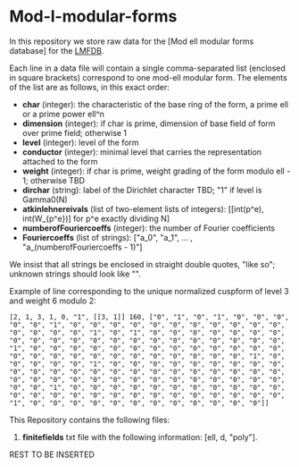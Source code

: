 # Mod-l-modular-forms

In this repository we store raw data for the [Mod ell modular forms database]  for the [LMFDB](https://github.com/LMFDB/lmfdb).

Each line in a data file will contain a single comma-separated list (enclosed in square brackets) correspond to one mod-ell modular form. The elements of the list are as follows, in this exact order:

* **char** (integer): the characteristic of the base ring of the form, a prime ell or a prime power ell^n
* **dimension** (integer): if char is prime, dimension of base field of form over prime field; otherwise 1
* **level** (integer): level of the form
* **conductor** (integer): minimal level that carries the representation attached to the form
* **weight** (integer): if char is prime, weight grading of the form modulo ell - 1; otherwise TBD
* **dirchar** (string): label of the Dirichlet character TBD; "1" if level is Gamma0(N) 
* **atkinlehnereivals** (list of two-element lists of integers): [[int(p^e), int(W_{p^e})] for p^e exactly dividing N] 
* **numberofFouriercoeffs** (integer): the number of Fourier coefficients
* **Fouriercoeffs** (list of strings): ["a_0", "a_1", ... , "a_(numberofFouriercoeffs - 1)"]

We insist that all strings be enclosed in straight double quotes, "like so"; unknown strings should look like "".

Example of line corresponding to the unique normalized cuspform of level 3 and weight 6 modulo 2:  
```
[2, 1, 3, 1, 0, "1", [[3, 1]] 160, ["0", "1", "0", "1", "0", "0", "0", "0", "0", "1", "0", "0", "0", "0", "0", "0", "0", "0", "0", "0", "0", "0", "0", "0", "0", "1", "0", "1", "0", "0", "0", "0", "0", "0", "0", "0", "0", "0", "0", "0", "0", "0", "0", "0", "0", "0", "0", "0", "0", "1", "0", "0", "0", "0", "0", "0", "0", "0", "0", "0", "0", "0", "0", "0", "0", "0", "0", "0", "0", "0", "0", "0", "0", "0", "0", "1", "0", "0", "0", "0", "0", "1", "0", "0", "0", "0", "0", "0", "0", "0", "0", "0", "0", "0", "0", "0", "0", "0", "0", "0", "0", "0", "0", "0", "0", "0", "0", "0", "0", "0", "0", "0", "0", "0", "0", "0", "0", "0", "0", "0", "0", "1", "0", "0", "0", "0", "0", "0", "0", "0", "0", "0", "0", "0", "0", "0", "0", "0", "0", "0", "0", "0", "0", "0", "0", "0", "0", "1", "0", "0", "0", "0", "0", "0", "0", "0", "0", "0", "0", "0"]]
```

This Repository contains the following files:

1. **finitefields** txt file with the following information: [ell, d, "poly"]. 

REST TO BE INSERTED 
